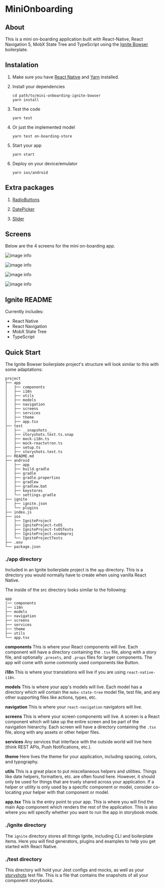 # MiniOnboarding

## About

This is a mini on-boarding application built with React-Native, React Navigation 5, MobX State Tree and TypeScript using the [Ignite Bowser](https://github.com/infinitered/ignite-bowser) boilerplate.

## Instalation

1. Make sure you have [React Native](https://reactnative.dev/) and [Yarn](https://yarnpkg.com/) installed.

2. Install your dependencies

    ```
    cd path/to/mini-onboarding-ignite-bowser
    yarn install
    ```
   
3. Test the code

    ```
    yarn test
    ```

4. Or just the implemented model

    ```
    yarn test on-boarding-store
    ```

5. Start your app

    ```
    yarn start
    ```

6. Deploy on your device/emulator

    ```
    yarn ios/android
    ```
   
## Extra packages

1. [RadioButtons](https://github.com/sramezani/radio-buttons-react-native)

2. [DatePicker](https://github.com/henninghall/react-native-date-picker)

3. [Slider](https://github.com/callstack/react-native-slider)
   
## Screens

Below are the 4 screens for the mini on-boarding app.

![image info](./screens/screen1.jpg) 

![image info](./screens/screen2.jpg) 

![image info](./screens/screen3.jpg) 

![image info](./screens/screen4.jpg)   
   
## Ignite README
Currently includes:

- React Native
- React Navigation
- MobX State Tree
- TypeScript

## Quick Start

The Ignite Bowser boilerplate project's structure will look similar to this with some adaptations:

```
project
├── app
│   ├── components
│   ├── i18n
│   ├── utils
│   ├── models
│   ├── navigation
│   ├── screens
│   ├── services
│   ├── theme
│   ├── app.tsx
├── test
│   ├── __snapshots__
│   ├── storyshots.test.ts.snap
│   ├── mock-i18n.ts
│   ├── mock-reactotron.ts
│   ├── setup.ts
│   ├── storyshots.test.ts
├── README.md
├── android
│   ├── app
│   ├── build.gradle
│   ├── gradle
│   ├── gradle.properties
│   ├── gradlew
│   ├── gradlew.bat
│   ├── keystores
│   └── settings.gradle
├── ignite
│   ├── ignite.json
│   └── plugins
├── index.js
├── ios
│   ├── IgniteProject
│   ├── IgniteProject-tvOS
│   ├── IgniteProject-tvOSTests
│   ├── IgniteProject.xcodeproj
│   └── IgniteProjectTests
├── .env
└── package.json

```

### ./app directory

Included in an Ignite boilerplate project is the `app` directory. This is a directory you would normally have to create when using vanilla React Native.

The inside of the src directory looks similar to the following:

```
app
│── components
│── i18n
├── models
├── navigation
├── screens
├── services
├── theme
├── utils
└── app.tsx
```

**components**
This is where your React components will live. Each component will have a directory containing the `.tsx` file, along with a story file, and optionally `.presets`, and `.props` files for larger components. The app will come with some commonly used components like Button.

**i18n**
This is where your translations will live if you are using `react-native-i18n`.

**models**
This is where your app's models will live. Each model has a directory which will contain the `mobx-state-tree` model file, test file, and any other supporting files like actions, types, etc.

**navigation**
This is where your `react-navigation` navigators will live.

**screens**
This is where your screen components will live. A screen is a React component which will take up the entire screen and be part of the navigation hierarchy. Each screen will have a directory containing the `.tsx` file, along with any assets or other helper files.

**services**
Any services that interface with the outside world will live here (think REST APIs, Push Notifications, etc.).

**theme**
Here lives the theme for your application, including spacing, colors, and typography.

**utils**
This is a great place to put miscellaneous helpers and utilities. Things like date helpers, formatters, etc. are often found here. However, it should only be used for things that are truely shared across your application. If a helper or utility is only used by a specific component or model, consider co-locating your helper with that component or model.

**app.tsx** This is the entry point to your app. This is where you will find the main App component which renders the rest of the application. This is also where you will specify whether you want to run the app in storybook mode.

### ./ignite directory

The `ignite` directory stores all things Ignite, including CLI and boilerplate items. Here you will find generators, plugins and examples to help you get started with React Native.

### ./test directory

This directory will hold your Jest configs and mocks, as well as your [storyshots](https://github.com/storybooks/storybook/tree/master/addons/storyshots) test file. This is a file that contains the snapshots of all your component storybooks.
